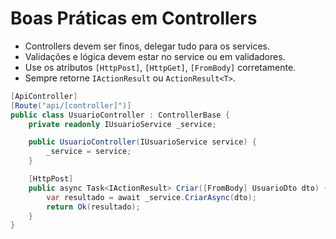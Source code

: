 # Boas Práticas em Controllers

- Controllers devem ser finos, delegar tudo para os services.
- Validações e lógica devem estar no service ou em validadores.
- Use os atributos `[HttpPost]`, `[HttpGet]`, `[FromBody]` corretamente.
- Sempre retorne `IActionResult` ou `ActionResult<T>`.

```csharp
[ApiController]
[Route("api/[controller]")]
public class UsuarioController : ControllerBase {
    private readonly IUsuarioService _service;

    public UsuarioController(IUsuarioService service) {
        _service = service;
    }

    [HttpPost]
    public async Task<IActionResult> Criar([FromBody] UsuarioDto dto) {
        var resultado = await _service.CriarAsync(dto);
        return Ok(resultado);
    }
}
